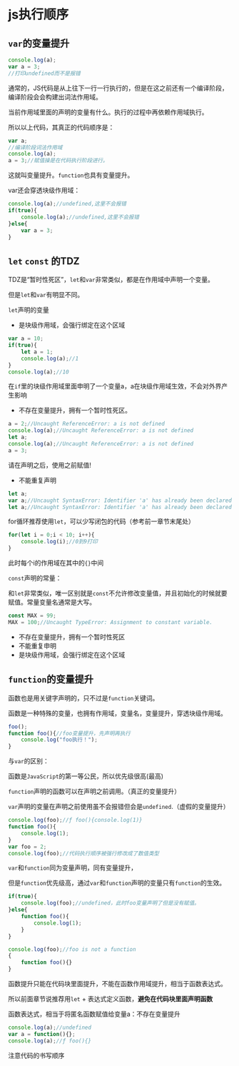 # js执行顺序

## `var`的变量提升

```js
console.log(a);
var a = 3;
//打印undefined而不是报错
```

通常的，JS代码是从上往下一行一行执行的，但是在这之前还有一个编译阶段，编译阶段会会构建出词法作用域。

当前作用域里面的声明的变量有什么。执行的过程中再依赖作用域执行。

所以以上代码，其真正的代码顺序是：

```js
var a;
//编译阶段词法作用域
console.log(a);
a = 3;//赋值操是在代码执行阶段进行。
```

这就叫变量提升。`function`也具有变量提升。

var还会穿透块级作用域：

```js
console.log(a);//undefined,这里不会报错
if(true){
    console.log(a);//undefined,这里不会报错
}else{
    var a = 3;
}
```



## `let`  `const` 的TDZ

TDZ是“暂时性死区”，`let`和`var`非常类似，都是在作用域中声明一个变量。

但是`let`和`var`有明显不同。

`let`声明的变量

* 是块级作用域，会强行绑定在这个区域

```js
var a = 10;
if(true){
    let a = 1;
    console.log(a);//1
}
console.log(a);//10
```

在`if`里的块级作用域里面申明了一个变量a，a在块级作用域生效，不会对外界产生影响

* 不存在变量提升，拥有一个暂时性死区。

```js
a = 2;//Uncaught ReferenceError: a is not defined
console.log(a);//Uncaught ReferenceError: a is not defined
let a;
console.log(a);//Uncaught ReferenceError: a is not defined
a = 3;
```

请在声明之后，使用之前赋值!

* 不能重复声明

```js
let a;
var a;//Uncaught SyntaxError: Identifier 'a' has already been declared
let a;//Uncaught SyntaxError: Identifier 'a' has already been declared
```

for循环推荐使用`let`，可以少写闭包的代码（参考前一章节末尾处）

```js
for(let i = 0;i < 10; i++){
    console.log(i);//0到9打印
}
```

此时每个i的作用域在其中的`{}`中间

`const`声明的常量：

和`let`非常类似，唯一区别就是`const`不允许修改变量值，并且初始化的时候就要赋值。常量变量名通常是大写。

```js
const MAX = 99;
MAX = 100;//Uncaught TypeError: Assignment to constant variable.
```

* 不存在变量提升，拥有一个暂时性死区
* 不能重复申明
* 是块级作用域，会强行绑定在这个区域



## `function`的变量提升

函数也是用关键字声明的，只不过是`function`关键词。

函数是一种特殊的变量，也拥有作用域，变量名，变量提升，穿透块级作用域。

```js
foo();
function foo(){//foo变量提升，先声明再执行
    console.log("foo执行！");
}
```

与`var`的区别：

函数是`JavaScript`的第一等公民，所以优先级很高(最高)

`function`声明的函数可以在声明之前调用。（真正的变量提升）

`var`声明的变量在声明之前使用虽不会报错但会是`undefined`.（虚假的变量提升）

```js
console.log(foo);//ƒ foo(){console.log(1)}
function foo(){
    console.log(1);
}
var foo = 2;
console.log(foo);//代码执行顺序被强行修改成了数值类型
```

`var`和`function`同为变量声明，同有变量提升，

但是`function`优先级高，通过`var`和`function`声明的变量只有`function`的生效。

```js
if(true){
    console.log(foo);//undefined，此时foo变量声明了但是没有赋值。
}else{
    function foo(){
        console.log(1);
    }
}
```

```js
console.log(foo);//foo is not a function
{
    function foo(){}
}
```

函数提升只能在代码块里面提升，不能在函数作用域提升，相当于函数表达式。

所以前面章节说推荐用`let` + 表达式定义函数，**避免在代码块里面声明函数**

函数表达式，相当于将匿名函数赋值给变量a：不存在变量提升

```js
console.log(a);//undefined
var a = function(){};
console.log(a);//ƒ foo(){}
```

注意代码的书写顺序

